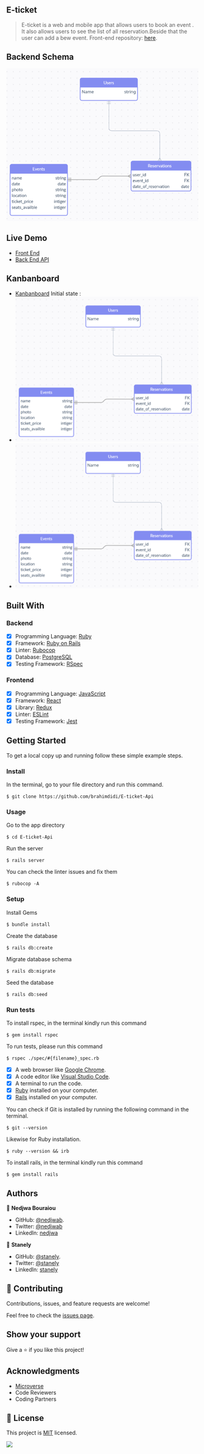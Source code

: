 

## E-ticket

> E-ticket is a web and mobile app that allows users to book an event . It also allows users to see the list of all reservation.Beside that the user can add a bew event.
>Front-end repository: [here](https://github.com/nedjwab/e-ticket-frontend).

## Backend Schema
![here](https://github.com/brahimdidi/E-ticket-Api/blob/auth/Image20221020000256.png)

## Live Demo
- [Front End](https://e-ticket-events.herokuapp.com/) 
- [Back End API](https://radiant-island-08872.herokuapp.com/)

## Kanbanboard
- [Kanbanboard](https://github.com/users/brahimdidi/projects/2) 
Initial state :
- ![here](https://github.com/brahimdidi/E-ticket-Api/blob/auth/Image20221020000256.png)
- ![here](https://github.com/brahimdidi/E-ticket-Api/blob/auth/Image20221020000256.png)
## Built With

### Backend

- [x] Programming Language: [Ruby](https://www.ruby-lang.org/en/)
- [x] Framework: [Ruby on Rails](https://rubyonrails.org/)
- [x] Linter: [Rubocop](https://rubocop.org/)
- [x] Database: [PostgreSQL](https://www.postgresql.org/)
- [x] Testing Framework: [RSpec](https://rspec.info/)

### Frontend

- [x] Programming Language: [JavaScript](https://www.javascript.com/)
- [x] Framework: [React](https://reactjs.org/)
- [x] Library: [Redux](https://redux.js.org/)
- [x] Linter: [ESLint](https://eslint.org/)
- [x] Testing Framework: [Jest](https://jestjs.io/)

## Getting Started

To get a local copy up and running follow these simple example steps.

### Install

In the terminal, go to your file directory and run this command.

```
$ git clone https://github.com/brahimdidi/E-ticket-Api
```

### Usage

Go to the app directory
```
$ cd E-ticket-Api
```

Run the server
```
$ rails server
```

You can check the linter issues and fix them
```
$ rubocop -A
```

### Setup

Install Gems
```
$ bundle install
```

Create the database
```
$ rails db:create
```

Migrate database schema
```
$ rails db:migrate
```

Seed the database
```
$ rails db:seed
```

### Run tests

To install rspec, in the terminal kindly run this command

```
$ gem install rspec
```

To run tests, please run this command
```
$ rspec ./spec/#{filename}_spec.rb
```

- [x] A web browser like [Google Chrome](https://www.google.com/chrome/).
- [x] A code editor like [Visual Studio Code](https://code.visualstudio.com/).
- [x] A terminal to run the code.
- [x] [Ruby](https://www.ruby-lang.org/en/) installed on your computer.
- [x] [Rails](https://rubyonrails.org/) installed on your computer.

You can check if Git is installed by running the following command in the terminal.
```
$ git --version
```

Likewise for Ruby installation.
```
$ ruby --version && irb
```

To install rails, in the terminal kindly run this command
```
$ gem install rails
```
## Authors

👤 **Nedjwa Bouraiou**

- GitHub: [@nedjwab](https://github.com/nedjwab).
- Twitter: [@nedjwab](https://twitter.com/ned_jwa)
- LinkedIn: [nedjwa](https://www.linkedin.com/in/nedjwa-bouraiou/)

👤 **Stanely** 

- GitHub: [@stanely](https://github.com/Stanleeeeee).
- Twitter: [@stanely](https://github.com/Stanleeeeee)
- LinkedIn: [stanely](https://github.com/Stanleeeeee)


## 🤝 Contributing

Contributions, issues, and feature requests are welcome!

Feel free to check the [issues page](https://github.com/brahimdidi/E-ticket-Api/issues).

## Show your support

Give a ⭐️ if you like this project!

## Acknowledgments

- [Microverse](https://www.microverse.org/)
- Code Reviewers
- Coding Partners

## 📝 License

This project is [MIT](./MIT.md) licensed.

![](https://img.shields.io/badge/Microverse-blueviolet)
